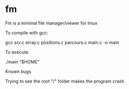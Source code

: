 # fm

Fm is a minimal file manager/viewer for linux

To compile with gcc: 

gcc scr.c array.c positions.c parcours.c main.c -o main 

To execute:

./main "$HOME"

Known bugs

Trying to see the root "/" folder makes the program crash
